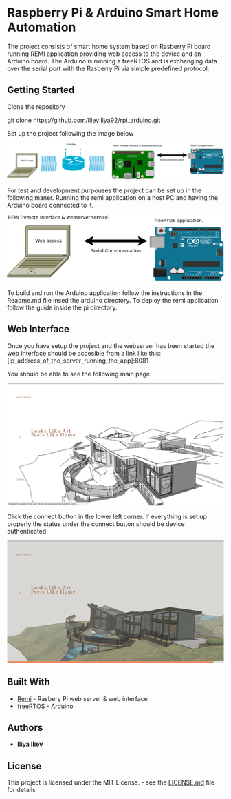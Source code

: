 # Raspberry Pi & Arduino Smart Home Automation

The project consists of smart home system based on Rasberry Pi board running
REMI application providing web access to the device and an Arduino board.
The Arduino is running a freeRTOS and is exchanging data over the serial port with the
Rasberry Pi via simple predefined protocol.

## Getting Started

Clone the repository

git clone https://github.com/IlievIliya92/rpi_arduino.git

Set up the project following the image below

![Boards Setup](https://github.com/IlievIliya92/rpi_arduino/blob/master/media/smartHome.png)

For test and development purpouses the project can be set up in the following maner. Running the
remi application on a host PC and having the Arduino board connected to it.

![Boards Setup Dbg](https://github.com/IlievIliya92/rpi_arduino/blob/master/media/smartHomeDbg.png)

To build and run the Arduino application follow the instructions in the  Readme.md file insed the arduino directory.
To deploy the remi application follow the guide inside the pi directory.

## Web Interface

Once you have setup the project and the webserver has been started the web interface should
be accesible from a link like this: [ip_address_of_the_server_running_the_app]:8081

You should be able to see the following main page:

![Boards Setup Dbg](https://github.com/IlievIliya92/rpi_arduino/blob/master/media/disconnected.png)

Click the connect button in the lower left corner.
If everything is set up properly the status under the connect button should be
device authenticated.

![Boards Setup Dbg](https://github.com/IlievIliya92/rpi_arduino/blob/master/media/connected.png)

## Built With

* [Remi](https://github.com/dddomodossola/remi) - Rasbery Pi web server & web interface
* [freeRTOS](https://www.freertos.org/) - Arduino

## Authors

* **Iliya Iliev**

## License

This project is licensed under the MIT License. - see the [LICENSE.md](LICENSE.md) file for details
